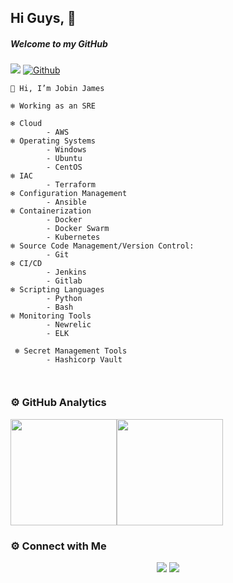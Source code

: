 ## Hi Guys, 👋

##### Welcome to my GitHub ##### 

![](https://visitor-badge.laobi.icu/badge?page_id=jobin-james) [![Github](https://img.shields.io/github/followers/jobin-james?label=Follow&style=social)](https://github.com/jobin-james)

```
👋 Hi, I’m Jobin James

❄️ Working as an SRE

❄️ Cloud
        - AWS 
❄️ Operating Systems
        - Windows
        - Ubuntu
        - CentOS
❄️ IAC
        - Terraform
❄️ Configuration Management
        - Ansible
❄️ Containerization
        - Docker
        - Docker Swarm
        - Kubernetes
❄️ Source Code Management/Version Control:
        - Git
❄️ CI/CD
        - Jenkins
        - Gitlab
❄️ Scripting Languages
        - Python
        - Bash
❄️ Monitoring Tools
        - Newrelic
        - ELK
        
 ❄️ Secret Management Tools
        - Hashicorp Vault
        
    
```     

### ⚙️ GitHub Analytics

<img height="170px" src="https://github-readme-stats.vercel.app/api?username=jobin-james&include_all_commits=true&count_private=true&show_icons=true&theme=chartreuse-dark&card" /><img height="170px" src="https://github-readme-stats.vercel.app/api/top-langs/?username=jobin-james&include_all_commits=true&count_private=true&show_icons=true&theme=chartreuse-dark&layout=compact" />

### ⚙️ Connect with Me

<p align="center">
<a href="mailto:jobinjames47@gmail.com"><img src="https://img.shields.io/badge/Gmail-D14836?style=for-the-badge&logo=gmail&logoColor=white"/></a>
<a href="https://www.linkedin.com/in/jjames-/"><img src="https://img.shields.io/badge/LinkedIn-0077B5?style=for-the-badge&logo=linkedin&logoColor=white"/></a> 
